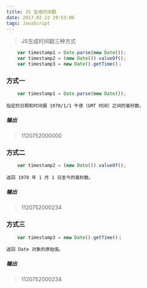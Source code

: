 ```yaml
---
title: JS 生成时间戳
date: 2017-02-22 19:53:06
tags: JavaScript
---
```


>JS生成时间戳三种方式

```javascript
	var timestamp1 = Date.parse(new Date());
	var timestamp2 = (new Date()).valueOf();
	var timestamp3 = new Date().getTime()；
```
### 方式一
```javascript
	var timestamp1 = Date.parse(new Date());
```
    指定的日期和时间据 1970/1/1 午夜（GMT 时间）之间的毫秒数。
##### 输出
>1120752000000

### 方式二
```javascript
	var timestamp2 = (new Date()).valueOf();
```
    返回 1970 年 1 月 1 日至今的毫秒数。
##### 输出
>1120752000234

### 方式三
```javascript
	var timestamp3 = new Date().getTime()；
```
    返回 Date 对象的原始值。
##### 输出
>1120752000234
